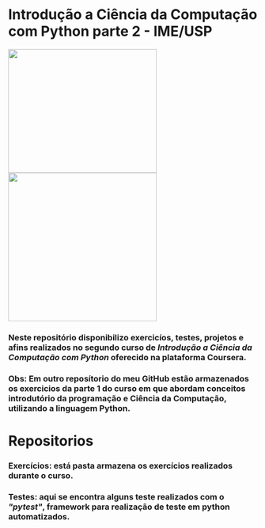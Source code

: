 # Introdução a Ciência da Computação com Python parte 2 - IME/USP

<img src="https://img.freepik.com/icones-gratis/linguagem-python_318-1898.jpg" height="250" width="300"> <img src="https://www.arquer.com.br/wp-content/uploads/2017/08/USP.jpg" heigth="300"
width="300">

### Neste repositório disponibilizo exercicíos, testes, projetos e afins realizados no segundo curso de <strong><i>Introdução a Ciência da Computação com Python</strong></i> oferecido na plataforma Coursera.
### Obs: Em outro reposítorio do meu GitHub estão armazenados os exercicios da parte 1 do curso em que abordam conceitos introdutório da programação e Ciência da Computação, utilizando a linguagem Python.

# Repositorios

### Exercícios: está pasta armazena os exercícios realizados durante o curso.

### Testes: aqui se encontra alguns teste realizados com o <i>"pytest"</i>, framework para realização de teste em python automatizados.

